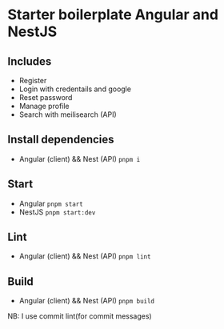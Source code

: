 # Starter boilerplate Angular and NestJS

## Includes

- Register
- Login with credentails and google
- Reset password
- Manage profile
- Search with meilisearch (API)

## Install dependencies

- Angular (client) && Nest (API)
  `pnpm i`

## Start

- Angular
  `pnpm start`
- NestJS
  `pnpm start:dev`

## Lint

- Angular (client) && Nest (API)
  `pnpm lint`

## Build

- Angular (client) && Nest (API)
  `pnpm build`

NB: I use commit lint(for commit messages)
